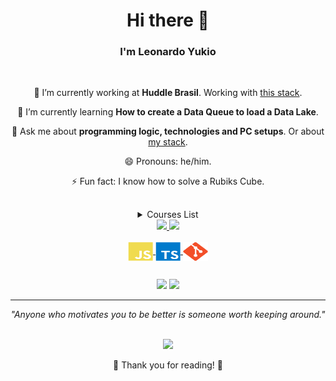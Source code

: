 <h1  align="center"> Hi there 👋</h1>

<!--
**lyukio/lyukio** is a ✨ _special_ ✨ repository because its `README.md` (this file) appears on your GitHub profile.

Here are some ideas to get you started:

- 🔭 I’m currently working on ...
- 🌱 I’m currently learning ...
- 👯 I’m looking to collaborate on ...
- 🤔 I’m looking for help with ...
- 💬 Ask me about ...
- 📫 How to reach me: ...
- 😄 Pronouns: ...
- ⚡ Fun fact: ...
-->

<h3 align="center">I'm Leonardo Yukio</h3>
<br>
<div align="center">
 
 <p align="center">🔭 I’m currently working at <b>Huddle Brasil</b>.
Working with <a href="https://stackshare.io/lyukio/huddle-brasil">this stack</a>.</p>
<p align="center">🌱 I’m currently learning <b>How to create a Data Queue to load a Data Lake</b>.</p>
<p align="center">💬 Ask me about <b>programming logic, technologies and PC setups</b>. Or about <a href="https://stackshare.io/lyukio/my-stack">my stack</a>.</p>
<p align="center">😄 Pronouns: he/him.</p>
<p align="center">⚡ Fun fact: I know how to solve a Rubiks Cube.</p> 
</div>

##

<!--START_SECTION:table-->
<details align="center">
<summary align="center">Courses List</summary>

<table align="center">
 <tr>
  <th>Course</th>
  <th>Place</th>
  <th>Teacher</th>
 </tr>
 <tr>
  <td>APIs with Node.js</td>
  <td>São Paulo-SP</td>
  <td>Erick Wendel</td>
 </tr>
 </table>
</details>


 
 <div align="center">
   <a href="https://github.com/lyukio">
   <img height="150em" src="https://github-readme-stats.vercel.app/api?username=lyukio&show_icons=true&theme=tokyonight&include_all_commits=true&hide_border=true&layout=compact&hide=issues,contribs&bg_color=00000000"/>
   <img height="160em" src="https://github-readme-stats.vercel.app/api/top-langs/?username=lyukio&layout=compact&langs_count=7&hide_border=true&theme=tokyonight&bg_color=00000000&langs_count=6"/>
</div>
 
<div align="center" style="display: inline_block"><br>
  <img align="center" alt="Js" height="30" width="40" src="https://raw.githubusercontent.com/devicons/devicon/master/icons/javascript/javascript-plain.svg">
  <img align="center" alt="Ts" height="30" width="40" src="https://raw.githubusercontent.com/devicons/devicon/master/icons/typescript/typescript-plain.svg">
  <img align="center" alt="Lyukio-Git" height="30" width="40" src="https://raw.githubusercontent.com/devicons/devicon/master/icons/git/git-original.svg">
</div>
 
 ##

 <p align="center">
 <a href="https://www.linkedin.com/in/lyukio/" target="_blank"><img src="https://img.shields.io/badge/-LinkedIn-%230077B5?style=for-the-badge&logo=linkedin&logoColor=white" target="_blank"></a>
  <a href = "mailto:lyukio@hotmail.com"><img src="https://img.shields.io/badge/-Hotmail-%23333?style=for-the-badge&logo=gmail&logoColor=white" target="_blank"></a>
</p>

--------
<div  align="center">
 <i> "Anyone who motivates you to be better is someone worth keeping around."</i> 
 
 <br>
 <br>
 <p align="center">
   <img src=https://imgur.com/HQ3WNwf.gif> 
 </p>

🥳 Thank you for reading! 🥳
</div>
